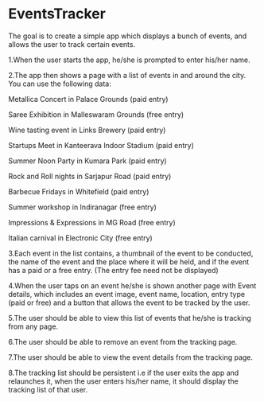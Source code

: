 EventsTracker
=============

The goal is to create a simple app which displays a bunch of events, and allows the user to track certain events.

1.When the user starts the app, he/she is prompted to enter his/her name.

2.The app then shows a page with a list of events in and around the city. You can use the following data:


Metallica Concert in Palace Grounds (paid entry)

Saree Exhibition in Malleswaram Grounds (free entry)

Wine tasting event in Links Brewery (paid entry)

Startups Meet in Kanteerava Indoor Stadium (paid entry)

Summer Noon Party in Kumara Park (paid entry)

Rock and Roll nights in Sarjapur Road (paid entry)

Barbecue Fridays in Whitefield (paid entry)

Summer workshop in Indiranagar (free entry)

Impressions & Expressions in MG Road (free entry)

Italian carnival in Electronic City (free entry)

3.Each event in the list contains, a thumbnail of the event to be conducted, the name of the event and the place where
it will be held, and if the event has a paid or a free entry. (The entry fee need not be displayed)

4.When the user taps on an event he/she is shown another page with Event details, which includes an event image, event 
name, location, entry type (paid or free) and a button that allows the event to be tracked by the user.

5.The user should be able to view this list of events that he/she is tracking from any page.

6.The user should be able to remove an event from the tracking page.

7.The user should be able to view the event details from the tracking page.

8.The tracking list should be persistent i.e if the user exits the app and relaunches it, when the user enters his/her
name, it should display the tracking list of that user.
